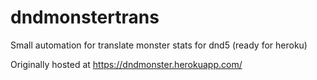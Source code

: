 # dndmonstertrans
Small automation for translate monster stats for dnd5 (ready for heroku)

Originally hosted at https://dndmonster.herokuapp.com/
